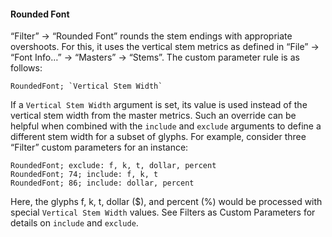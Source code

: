 #### Rounded Font

“Filter” → “Rounded Font” rounds the stem endings with appropriate overshoots.
For this, it uses the vertical stem metrics as defined in “File” → “Font Info…” → “Masters” → “Stems”.
The custom parameter rule is as follows:

```filter
RoundedFont; `Vertical Stem Width`
```

If a `Vertical Stem Width` argument is set, its value is used instead of the vertical stem width from the master metrics.
Such an override can be helpful when combined with the `include` and `exclude` arguments to define a different stem width for a subset of glyphs.
For example, consider three “Filter” custom parameters for an instance:

```filter
RoundedFont; exclude: f, k, t, dollar, percent
RoundedFont; 74; include: f, k, t
RoundedFont; 86; include: dollar, percent
```

Here, the glyphs f, k, t, dollar ($), and percent (%) would be processed with special `Vertical Stem Width` values.
See Filters as Custom Parameters for details on `include` and `exclude`.